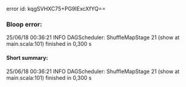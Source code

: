 error id: kqgSVHXC75+PG9IExcXfYQ==
### Bloop error:

25/06/18 00:36:21 INFO DAGScheduler: ShuffleMapStage 21 (show at main.scala:101) finished in 0,300 s
#### Short summary: 

25/06/18 00:36:21 INFO DAGScheduler: ShuffleMapStage 21 (show at main.scala:101) finished in 0,300 s